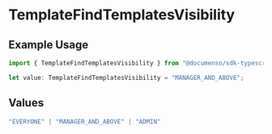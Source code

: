 # TemplateFindTemplatesVisibility

## Example Usage

```typescript
import { TemplateFindTemplatesVisibility } from "@documenso/sdk-typescript/models/operations";

let value: TemplateFindTemplatesVisibility = "MANAGER_AND_ABOVE";
```

## Values

```typescript
"EVERYONE" | "MANAGER_AND_ABOVE" | "ADMIN"
```